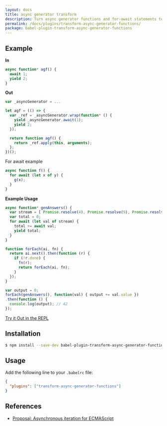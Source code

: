 ```yaml
---
layout: docs
title: async generator transform
description: Turn async generator functions and for-await statements to ES2015 generators
permalink: /docs/plugins/transform-async-generator-functions/
package: babel-plugin-transform-async-generator-functions
---
```


## Example

**In**

```javascript
async function* agf() {
  await 1;
  yield 2;
}
```

**Out**

```javascript
var _asyncGenerator = ...

let agf = (() => {
  var _ref = _asyncGenerator.wrap(function* () {
    yield _asyncGenerator.await(1);
    yield 2;
  });

  return function agf() {
    return _ref.apply(this, arguments);
  };
})();
```

For await example

```js
async function f() {
  for await (let x of y) {
    g(x);
  }
}
```

**Example Usage**

```js
async function* genAnswers() {
  var stream = [ Promise.resolve(4), Promise.resolve(9), Promise.resolve(12) ];
  var total = 0;
  for await (let val of stream) {
    total += await val;
    yield total;
  }
}

function forEach(ai, fn) {
  return ai.next().then(function (r) {
    if (!r.done) {
      fn(r);
      return forEach(ai, fn);
    }
  });
}

var output = 0;
forEach(genAnswers(), function(val) { output += val.value })
.then(function () {
  console.log(output); // 42
});
```

[Try it Out in the REPL](https://babeljs.io/repl/#?babili=false&evaluate=true&lineWrap=false&presets=stage-3&code=async%20function*%20genAnswers()%20%7B%0A%20%20var%20stream%20%3D%20%5B%20Promise.resolve(4)%2C%20Promise.resolve(9)%2C%20Promise.resolve(12)%20%5D%3B%0A%20%20var%20total%20%3D%200%3B%0A%20%20for%20await%20(let%20val%20of%20stream)%20%7B%0A%20%20%20%20total%20%2B%3D%20await%20val%3B%0A%20%20%20%20yield%20total%3B%0A%20%20%7D%0A%7D%0A%0Afunction%20forEach(ai%2C%20fn)%20%7B%0A%20%20return%20ai.next().then(function%20(r)%20%7B%0A%20%20%20%20if%20(!r.done)%20%7B%0A%20%20%20%20%20%20fn(r)%3B%0A%20%20%20%20%20%20return%20forEach(ai%2C%20fn)%3B%0A%20%20%20%20%7D%0A%20%20%7D)%3B%0A%7D%0A%0Avar%20output%20%3D%200%3B%0AforEach(genAnswers()%2C%20function(val)%20%7B%20output%20%2B%3D%20val.value%20%7D)%0A.then(function%20()%20%7B%0A%20%20console.log(output)%3B%20%2F%2F%2042%0A%7D)%3B&experimental=true&loose=false&spec=false&playground=true&stage=0)

## Installation

```sh
$ npm install --save-dev babel-plugin-transform-async-generator-functions
```

## Usage

Add the following line to your `.babelrc` file:

```json
{
  "plugins": ["transform-async-generator-functions"]
}
```

## References

* [Proposal: Asynchronous iteration for ECMAScript](https://github.com/tc39/proposal-async-iteration)
